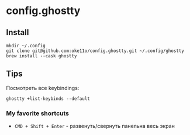 # config.ghostty

## Install

```shell
mkdir ~/.config
git clone git@github.com:oke11o/config.ghostty.git ~/.config/ghostty
brew install --cask ghostty
```

## Tips

Посмотреть все keybindings:
```shell
ghostty +list-keybinds --default
```

### My favorite shortcuts

- `CMD + Shift + Enter` - развенуть/свернуть панельна весь экран
